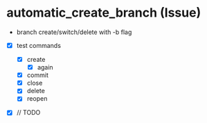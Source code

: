 # automatic_create_branch (Issue)

- branch create/switch/delete with -b flag

- [x] test commands
  - [x] create
    - [x] again
  - [x] commit
  - [x] close
  - [x] delete
  - [x] reopen
- [x] // TODO

